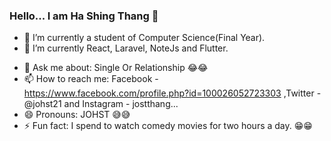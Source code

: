 ### Hello... I am Ha Shing Thang 👋

- 🔭 I’m currently a student of Computer Science(Final Year).
- 🌱 I’m currently React, Laravel, NoteJs and Flutter.
<!--- 👯 I’m looking to collaborate on .
- 🤔 I’m looking for help with ... -->
- 💬 Ask me about: Single Or Relationship 😂😂
- 📫 How to reach me: Facebook - https://www.facebook.com/profile.php?id=100026052723303 ,Twitter - @johst21 and Instagram - jostthang...
- 😄 Pronouns: JOHST 😅😅
- ⚡ Fun fact: I spend to watch comedy movies for two hours a day. 😁😁 

